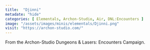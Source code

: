 ```yaml
---
title:  "Djinni"
metadate: "hide"
categories: [ Elementals, Archon-Studio, Air, DNL:Encounters ]
image: "/assets/images/minis/elementals/Djinni.png"
visit: "https://archon-studio.com/"
---
```

From the Archon-Studio Dungeons & Lasers: Encounters Campaign.